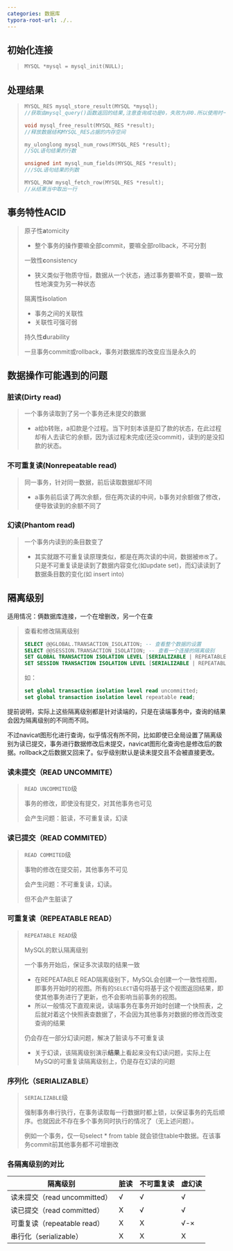 ```yaml
---
categories: 数据库
typora-root-url: ./..
---
```


## 初始化连接 

> ```c
> MYSQL *mysql = mysql_init(NULL);
> ```

## 处理结果

> ```c
> MYSQL_RES mysql_store_result(MYSQL *mysql);
> //获取由mysql_query()函数返回的结果,注意查询成功是0，失败为非0.所以使用时一般if(。。。){}
> 
> void mysql_free_result(MYSQL_RES *result);
> //释放数据结构MYSQL_RES占据的内存空间
> 
> my_ulonglong mysql_num_rows(MYSQL_RES *result);
> //SQL语句结果的行数
> 
> unsigned int mysql_num_fields(MYSQL_RES *result);
> ///SQL语句结果的列数
> 
> MYSQL_ROW mysql_fetch_row(MYSQL_RES *result);
> //从结果当中取出一行
> ```
>

## 事务特性ACID

> 原子性**a**tomicity
>
> - 整个事务的操作要嘛全部commit，要嘛全部rollback，不可分割
>
> 一致性**c**onsistency
>
> -  狭义类似于物质守恒，数据从一个状态，通过事务要嘛不变，要嘛一致性地演变为另一种状态
>
> 隔离性**i**solation
>
> - 事务之间的关联性
> - 关联性可强可弱
>
> 持久性**d**urability
>
> 一旦事务commit或rollback，事务对数据库的改变应当是永久的

## 数据操作可能遇到的问题

### 脏读(Dirty read)

> 一个事务读取到了另一个事务还未提交的数据
>
> - a给b转账，a扣款是个过程。当下时刻本该是扣了款的状态，在此过程却有人去读它的余额，因为该过程未完成(还没commit)，读到的是没扣款的状态。

### 不可重复读(Nonrepeatable read)

> 同一事务，针对同一数据，前后读取数据却不同
>
> - a事务前后读了两次余额，但在两次读的中间，b事务对余额做了修改，便导致读到的余额不同了

### 幻读(Phantom read)

> 一个事务内读到的条目数变了
>
> - 其实就跟不可重复读原理类似，都是在两次读的中间，数据被`修改`了。只是不可重复读是读到了数据内容变化(如update set)，而幻读读到了数据条目数的变化(如 insert into)

## 隔离级别

适用情况：俩数据库连接，一个在增删改，另一个在查

>  查看和修改隔离级别
>
>  ```sql
>  SELECT @@GLOBAL.TRANSACTION_ISOLATION; -- 查看整个数据的设置
>  SELECT @@SESSION.TRANSACTION_ISOLATION; -- 查看一个连接的隔离级别
>  SET GLOBAL TRANSACTION ISOLATION LEVEL [SERIALIZABLE | REPEATABLE READ| ...];
>  SET SESSION TRANSACTION ISOLATION LEVEL [SERIALIZABLE | REPEATABLE READ| ...];
>  ```
>
>  如：
>  ```sql
>  set global transaction isolation level read uncommitted;
>  set global transaction isolation level repeatable read;
>  ```

提前说明，实际上这些隔离级别都是针对读端的，只是在读端事务中，查询的结果会因为隔离级别的不同而不同。

不过navicat图形化进行查询，似乎情况有所不同，比如即使已全局设置了隔离级别为读已提交，事务进行数据修改后未提交，navicat图形化查询也是修改后的数据。rollback之后数据又回来了。似乎级别默认是读未提交且不会被直接更改。

### 读未提交（READ UNCOMMITE）

> `READ UNCOMMITED`级
>
> 事务的修改，即使没有提交，对其他事务也可见
>
> 会产生问题：脏读，不可重复读，幻读

### 读已提交（READ COMMITED）

>  `READ COMMITED`级
>
>  事物的修改在提交前，其他事务不可见
>
>  会产生问题：不可重复读，幻读。
>
>  但不会产生脏读了

### 可重复读（REPEATABLE READ）

> `REPEATABLE READ`级
>
> MySQL的默认隔离级别
>
> 一个事务开始后，保证多次读取的结果一致
>
> - 在REPEATABLE READ隔离级别下，MySQL会创建一个一致性视图，即事务开始时的视图。所有的`SELECT`语句将基于这个视图返回结果，即使其他事务进行了更新，也不会影响当前事务的视图。
> - 所以一般情况下直观来说，读端事务在事务开始时创建一个快照表，之后就对着这个快照表查数据了，不会因为其他事务对数据的修改而改变查询的结果
>
> 仍会存在一部分幻读问题，解决了脏读与不可重复读
>
> - 关于幻读，该隔离级别演示**结果**上看起来没有幻读问题，实际上在MySQl的可重复读隔离级别上，仍是存在幻读的问题

### 序列化（SERIALIZABLE）

> `SERIALIZABLE`级
>
> 强制事务串行执行，在事务读取每一行数据时都上锁，以保证事务的先后顺序。也就因此不存在多个事务同时执行的情况了（无上述问题）。
>
> 例如一个事务，仅一句select * from table 就会锁住table中数据。在该事务commit前其他事务都不可增删改

### 各隔离级别的对比

| 隔离级别                     | 脏读 | 不可重复读 | 虚幻读 |
| ---------------------------- | ---- | ---------- | ------ |
| 读未提交（read uncommitted） | √    | √          | √      |
| 读已提交（read committed）   | X    | √          | √      |
| 可重复读（repeatable read）  | X    | X          | √-×    |
| 串行化（serializable）       | X    | X          | X      |
